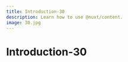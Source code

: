 ```yaml
---
title: Introduction-30
description: Learn how to use @nuxt/content.
image: 30.jpg
---
```


# Introduction-30

<article-image name="30.jpg" alt="サンプル画像"></article-image>

